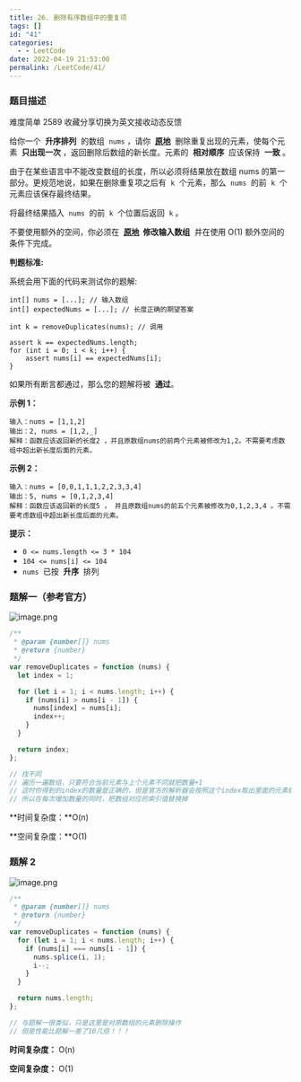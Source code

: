 ```yaml
---
title: 26. 删除有序数组中的重复项
tags: []
id: "41"
categories:
  - - LeetCode
date: 2022-04-19 21:53:00
permalink: /LeetCode/41/
---
```


### 题目描述

难度简单 2589 收藏分享切换为英文接收动态反馈

给你一个  **升序排列**  的数组  `nums` ，请你  **[原地](http://baike.baidu.com/item/%E5%8E%9F%E5%9C%B0%E7%AE%97%E6%B3%95)**  删除重复出现的元素，使每个元素  **只出现一次** ，返回删除后数组的新长度。元素的  **相对顺序**  应该保持  **一致** 。

由于在某些语言中不能改变数组的长度，所以必须将结果放在数组 nums 的第一部分。更规范地说，如果在删除重复项之后有  `k`  个元素，那么  `nums`  的前  `k`  个元素应该保存最终结果。

将最终结果插入  `nums`  的前  `k`  个位置后返回  `k` 。

不要使用额外的空间，你必须在  **[原地](https://baike.baidu.com/item/%E5%8E%9F%E5%9C%B0%E7%AE%97%E6%B3%95)  修改输入数组**  并在使用 O(1) 额外空间的条件下完成。

**判题标准:**

系统会用下面的代码来测试你的题解:

```
int[] nums = [...]; // 输入数组
int[] expectedNums = [...]; // 长度正确的期望答案

int k = removeDuplicates(nums); // 调用

assert k == expectedNums.length;
for (int i = 0; i < k; i++) {
    assert nums[i] == expectedNums[i];
}
```

如果所有断言都通过，那么您的题解将被  **通过**。

<!--more-->

**示例 1：**

```
输入：nums = [1,1,2]
输出：2, nums = [1,2,_]
解释：函数应该返回新的长度2 ，并且原数组nums的前两个元素被修改为1,2。不需要考虑数组中超出新长度后面的元素。

```

**示例 2：**

```
输入：nums = [0,0,1,1,1,2,2,3,3,4]
输出：5, nums = [0,1,2,3,4]
解释：函数应该返回新的长度5 ， 并且原数组nums的前五个元素被修改为0,1,2,3,4 。不需要考虑数组中超出新长度后面的元素。

```

**提示：**

- `0 <= nums.length <= 3 * 104`
- `104 <= nums[i] <= 104`
- `nums`  已按  **升序**  排列

### 题解一（参考官方）

![image.png](https://s2.loli.net/2022/04/19/DCyLtcIdMTjrbeV.png)

```jsx
/**
 * @param {number[]} nums
 * @return {number}
 */
var removeDuplicates = function (nums) {
  let index = 1;

  for (let i = 1; i < nums.length; i++) {
    if (nums[i] > nums[i - 1]) {
      nums[index] = nums[i];
      index++;
    }
  }

  return index;
};

// 找不同
// 遍历一遍数组，只要符合当前元素与上个元素不同就把数量+1
// 这时你得到的index的数量是正确的，但是官方的解析器会按照这个index取出里面的元素做比对
// 所以在每次增加数量的同时，把数组对应的索引值替换掉
```

**时间复杂度：**O(n)

**空间复杂度：**O(1)

### 题解 2

![image.png](https://s2.loli.net/2022/04/19/jAISFmUZP2EsuBQ.png)

```jsx
/**
 * @param {number[]} nums
 * @return {number}
 */
var removeDuplicates = function (nums) {
  for (let i = 1; i < nums.length; i++) {
    if (nums[i] === nums[i - 1]) {
      nums.splice(i, 1);
      i--;
    }
  }

  return nums.length;
};

// 与题解一很类似，只是这里是对原数组的元素删除操作
// 但是性能比题解一差了10几倍！！！
```

**时间复杂度：** O(n)

**空间复杂度：** O(1)
